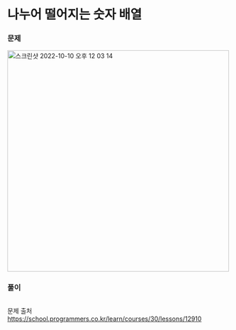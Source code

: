 # 나누어 떨어지는 숫자 배열

### 문제
<img width="500" alt="스크린샷 2022-10-10 오후 12 03 14" src="https://github.com/user-attachments/assets/c3d70d9f-ffc8-4fa0-8fd8-8ef28a5f4550">

### 풀이 <br>
```swift 

```


문제 출처 <br>
https://school.programmers.co.kr/learn/courses/30/lessons/12910
